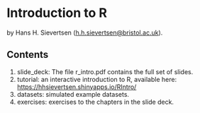 # Introduction to R

by Hans H. Sievertsen (h.h.sievertsen@bristol.ac.uk). 

## Contents

1. slide_deck: The file r_intro.pdf contains the full set of slides.
2. tutorial:  an interactive introduction to R, available here: https://hhsievertsen.shinyapps.io/RIntro/
3. datasets: simulated example datasets. 
4. exercises: exercises to the chapters in the slide deck. 

